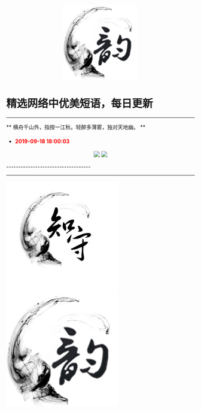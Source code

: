 <p align="center">
  <a href="https://github.com/xxjwxc/PoetryRhyme">
    <img src="img/logo/logo2.jpg" width="200">
  </a>
</p>

  # 精选网络中优美短语，每日更新

-----------------------------------
** 横舟千山外，指按一江秋。轻醉多薄雾，独对天地幽。 ** 
- #### <font color=red> 2019-09-18 18:00:03 </font>
<p align="center">

<img src="http://wx3.sinaimg.cn/large/9b696272gy1g71hrldn3aj20j60csdgx.jpg" >
<img src="http://wx3.sinaimg.cn/large/9b696272gy1g71hrldn3aj20j60csdgx.jpg" >
</p>
-----------------------------------


-----------------------------------

<p align="half">
    <img src="img/logo/logo1.jpg" width="300">
    <img src="img/logo/logo2.jpg" width="300">
</p>
